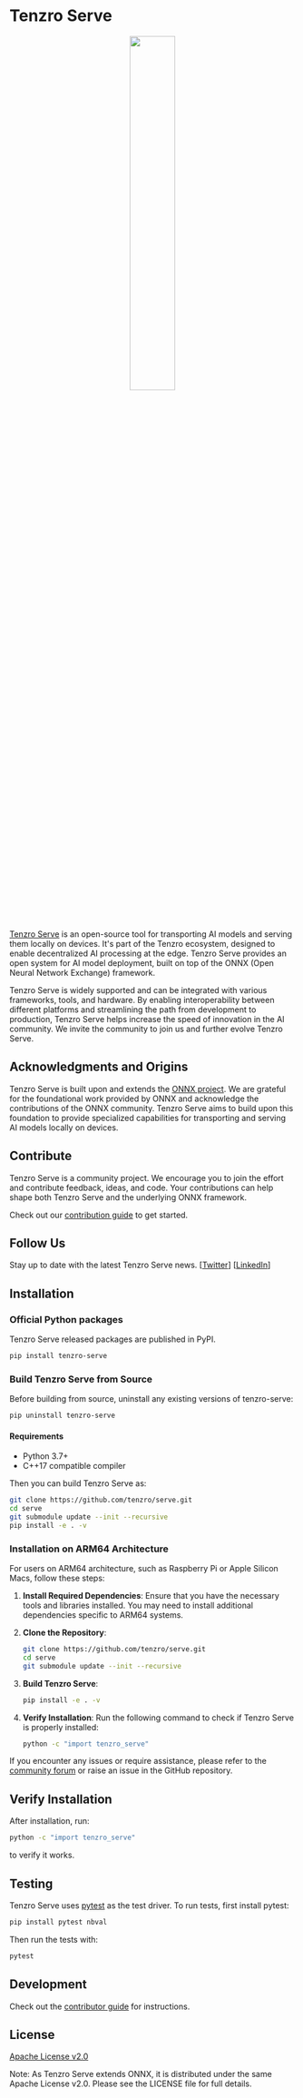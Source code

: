 # Tenzro Serve

<p align="center"><img width="40%" src="https://tenzro.com/assets/serve-logo.png" /></p>

[Tenzro Serve](https://tenzro.com/serve) is an open-source tool for transporting AI models and serving them locally on devices. It's part of the Tenzro ecosystem, designed to enable decentralized AI processing at the edge. Tenzro Serve provides an open system for AI model deployment, built on top of the ONNX (Open Neural Network Exchange) framework.

Tenzro Serve is widely supported and can be integrated with various frameworks, tools, and hardware. By enabling interoperability between different platforms and streamlining the path from development to production, Tenzro Serve helps increase the speed of innovation in the AI community. We invite the community to join us and further evolve Tenzro Serve.

## Acknowledgments and Origins

Tenzro Serve is built upon and extends the [ONNX project](https://github.com/onnx/onnx). We are grateful for the foundational work provided by ONNX and acknowledge the contributions of the ONNX community. Tenzro Serve aims to build upon this foundation to provide specialized capabilities for transporting and serving AI models locally on devices.

## Contribute

Tenzro Serve is a community project. We encourage you to join the effort and contribute feedback, ideas, and code. Your contributions can help shape both Tenzro Serve and the underlying ONNX framework.

Check out our [contribution guide](https://github.com/tenzro/serve/blob/main/CONTRIBUTING.md) to get started.

## Follow Us

Stay up to date with the latest Tenzro Serve news. [[Twitter](https://twitter.com/tenzr0)] [[LinkedIn](https://www.linkedin.com/company/tenzro)]

## Installation

### Official Python packages

Tenzro Serve released packages are published in PyPI.

```sh
pip install tenzro-serve
```

### Build Tenzro Serve from Source

Before building from source, uninstall any existing versions of tenzro-serve: 

```sh
pip uninstall tenzro-serve
```

#### Requirements

- Python 3.7+
- C++17 compatible compiler

Then you can build Tenzro Serve as:

```sh
git clone https://github.com/tenzro/serve.git
cd serve
git submodule update --init --recursive
pip install -e . -v
```

### Installation on ARM64 Architecture

For users on ARM64 architecture, such as Raspberry Pi or Apple Silicon Macs, follow these steps:

1. **Install Required Dependencies**: Ensure that you have the necessary tools and libraries installed. You may need to install additional dependencies specific to ARM64 systems.

2. **Clone the Repository**:
   ```sh
   git clone https://github.com/tenzro/serve.git
   cd serve
   git submodule update --init --recursive
   ```

3. **Build Tenzro Serve**:
   ```sh
   pip install -e . -v
   ```

4. **Verify Installation**:
   Run the following command to check if Tenzro Serve is properly installed:
   ```sh
   python -c "import tenzro_serve"
   ```

If you encounter any issues or require assistance, please refer to the [community forum](link-to-forum) or raise an issue in the GitHub repository.

## Verify Installation

After installation, run:

```sh
python -c "import tenzro_serve"
```

to verify it works.

## Testing

Tenzro Serve uses [pytest](https://docs.pytest.org) as the test driver. To run tests, first install pytest:

```sh
pip install pytest nbval
```

Then run the tests with:

```sh
pytest
```

## Development

Check out the [contributor guide](https://github.com/tenzro/tenzro-serve/blob/main/CONTRIBUTING.md) for instructions.

## License

[Apache License v2.0](LICENSE)

Note: As Tenzro Serve extends ONNX, it is distributed under the same Apache License v2.0. Please see the LICENSE file for full details.
